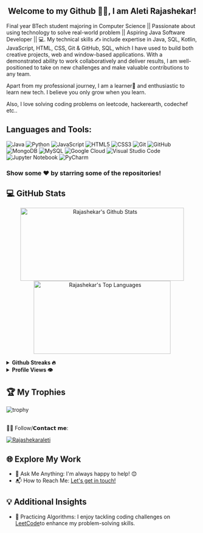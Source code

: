  <h2 align="center">Welcome to my Github 🙏🏻, I am  Aleti Rajashekar!</h2>
 
Final year BTech student majoring in Computer Science || Passionate about using technology to solve real-world problem || Aspiring Java Software Developer || 💻. My technical skills ✍️ include expertise in Java, SQL, Kotlin, JavaScript, HTML, CSS, Git & GitHub, SQL, which I have used to build both creative projects, web and window-based applications. With a demonstrated ability to work collaboratively and deliver results, I am well-positioned to take on new challenges and make valuable contributions to any team.


Apart from my professional journey, I am a learner📝 and enthusiastic to learn new tech.
I believe you only grow when you learn.

Also, I love solving coding problems on leetcode, hackerearth, codechef etc..

## Languages and Tools: 
![Java](https://img.shields.io/badge/Java-ED8B00?logo=openjdk&logoColor=white)
![Python](https://img.shields.io/badge/-Python-3776AB?logo=python&logoColor=white)
![JavaScript](https://img.shields.io/badge/-JavaScript-F7DF1E?logo=JavaScript&logoColor=black)
![HTML5](https://img.shields.io/badge/-HTML5-E34F26?logo=html5&logoColor=white)
![CSS3](https://img.shields.io/badge/-CSS3-1572B6?logo=css3&logoColor=white)
![Git](https://img.shields.io/badge/-Git-F05032?logo=Git&logoColor=white)
![GitHub](https://img.shields.io/badge/-GitHub-181717?logo=GitHub&logoColor=white)
![MongoDB](https://img.shields.io/badge/-MongoDB-47A248?logo=MongoDB&logoColor=white)
![MySQL](https://img.shields.io/badge/-MySQL-4479A1?logo=MySQL&logoColor=white)
![Google Cloud](https://img.shields.io/badge/-Cloud-232F3E?logo=Google-cloud&logoColor=blue)
![Visual Studio Code](https://img.shields.io/badge/-Visual%20Studio%20Code-007ACC?logo=Visual%20Studio%20Code&logoColor=white)
![Jupyter Notebook](https://img.shields.io/badge/-Jupyter%20Notebook-F37626?logo=Jupyter&logoColor=white)
![PyCharm](https://img.shields.io/badge/-PyCharm-000000?logo=PyCharm&logoColor=white)

### Show some ❤️ by starring some of the repositories!

## 💻 GitHub Stats
<p align="center">
  <a href="#"><img alt="Rajashekar's Github Stats" src="https://denvercoder1-github-readme-stats.vercel.app/api/?username=Rajashekaraleti&show_icons=true&count_private=true&theme=dark&hide_border=true&bg_color=151515&title_color=f2f2f2&icon_color=79fe96" height="192px" width="430px"></a>
  <a href="#"><img alt="Rajashekar's Top Languages" src="https://github-readme-stats.vercel.app/api/top-langs/?username=Rajashekaraleti&langs_count=8&count_private=true&layout=compact&theme=dark&hide_border=true&hide=Jupyter%20notebook,less&bg_color=151515&title_color=f2f2f2&icon_color=79fe96" height="192px" width="360px"></a><br>
<!--   <b>Note:</b> <i>Top languages is only a metric of the languages my public code consists of and doesn't reflect experience or skill level.</i> -->
</p>

<details>	
  <summary><b> Github Streaks 🔥</b></summary><br>
  <p align="center">
  <a href="#"><img width="500px" src="https://github-readme-streak-stats.herokuapp.com/?user=Rajashekaraleti&hide_border=true&theme=dark"></a></p>
</details>
<details>
  <summary><b> Profile Views 👁️</b></summary>
  <br>
  <img src="https://komarev.com/ghpvc/?username=Rajashekaraleti&label=PROFILE+VIEWS&style=for-the-badge&color=brightgreen">
</details>

## 🏆 My Trophies <br > 
  
  ![trophy](https://github-profile-trophy.vercel.app/?username=Rajashekaraleti&theme=juicyfresh&no-frame=true&row=1&&margin-w=20&no-bg=true)
  <br ><br >

🙋‍♂️ Follow/𝗖𝗼𝗻𝘁𝗮𝗰𝘁 𝗺𝗲:
<br>
<p align="left" dir="auto">
<a href="https://www.linkedin.com/in/rajashekar-aleti-2bb54b218/" rel="nofollow"><img align="center" src="https://img.shields.io/badge/LinkedIn-0077B5?style=for-the-badge&logo=linkedin&logoColor=white" alt="Rajashekaraleti"></a>

</p>

## 🌐 Explore My Work
- 💬 Ask Me Anything: I'm always happy to help! 😊
- 📬 How to Reach Me: [Let's get in touch!](https://www.linkedin.com/in/rajashekar-aleti-2bb54b218/)

## 💡 Additional Insights
- 🧠 Practicing Algorithms: I enjoy tackling coding challenges on [LeetCode](https://leetcode.com/rajashekar01_/)to enhance my problem-solving skills.
<!--
**Shikha-code36/Shikha-code36** is a ✨ _special_ ✨ repository because its `README.md` (this file) appears on your GitHub profile.

Here are some ideas to get you started:

- 🔭 I’m currently working on ...
- 🌱 I’m currently learning ...
- 👯 I’m looking to collaborate on ...
- 🤔 I’m looking for help with ...
- 💬 Ask me about ...
- 📫 How to reach me: ...
- 😄 Pronouns: ...
- ⚡ Fun fact: ...
-->


<!--
**Rajashekaraleti/Rajashekaraleti** is a ✨ _special_ ✨ repository because its `README.md` (this file) appears on your GitHub profile.

Here are some ideas to get you started:

- 🔭 I’m currently working on ...
- 🌱 I’m currently learning ...
- 👯 I’m looking to collaborate on ...
- 🤔 I’m looking for help with ...
- 💬 Ask me about ...
- 📫 How to reach me: ...
- 😄 Pronouns: ...
- ⚡ Fun fact: ...
-->
